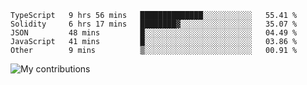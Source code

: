 <!--START_SECTION:waka-->
```text
TypeScript   9 hrs 56 mins   ██████████████░░░░░░░░░░░   55.41 % 
Solidity     6 hrs 17 mins   ████████▓░░░░░░░░░░░░░░░░   35.07 % 
JSON         48 mins         █░░░░░░░░░░░░░░░░░░░░░░░░   04.49 % 
JavaScript   41 mins         █░░░░░░░░░░░░░░░░░░░░░░░░   03.86 % 
Other        9 mins          ▒░░░░░░░░░░░░░░░░░░░░░░░░   00.91 % 
```
<!--END_SECTION:waka-->
<img src="https://github-readme-streak-stats.herokuapp.com/?user=pahas&theme=white" alt="My contributions" />
